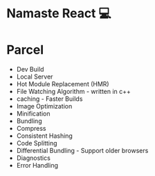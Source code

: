 # Namaste React 💻

# Parcel
- Dev Build
- Local Server
- Hot Module Replacement (HMR)
- File Watching Algorithm -  written in c++
- caching - Faster Builds
- Image Optimization
- Minification
- Bundling
- Compress
- Consistent Hashing
- Code Splitting
- Differential Bundling - Support older browsers
- Diagnostics
- Error Handling